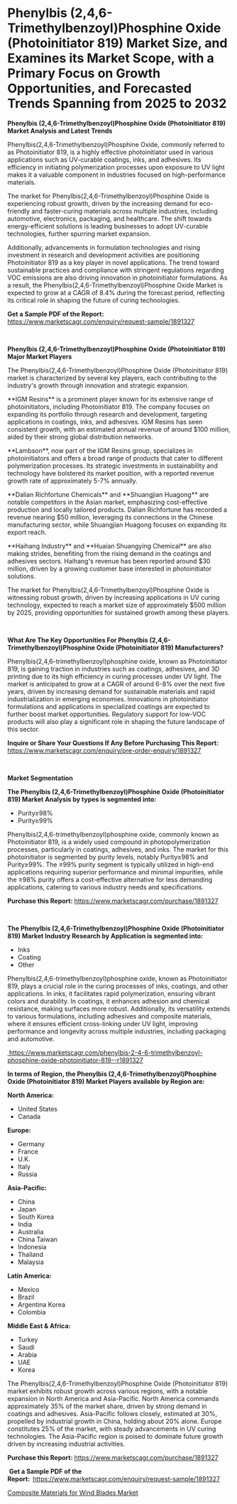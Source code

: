 <p><h1>Phenylbis (2,4,6-Trimethylbenzoyl)Phosphine Oxide (Photoinitiator 819) Market Size, and Examines its Market Scope, with a Primary Focus on Growth Opportunities, and Forecasted Trends Spanning from 2025 to 2032</h1></p><p><strong>Phenylbis (2,4,6-Trimethylbenzoyl)Phosphine Oxide (Photoinitiator 819) Market Analysis and Latest Trends</strong></p>
<p><p>Phenylbis(2,4,6-Trimethylbenzoyl)Phosphine Oxide, commonly referred to as Photoinitiator 819, is a highly effective photoinitiator used in various applications such as UV-curable coatings, inks, and adhesives. Its efficiency in initiating polymerization processes upon exposure to UV light makes it a valuable component in industries focused on high-performance materials.</p><p>The market for Phenylbis(2,4,6-Trimethylbenzoyl)Phosphine Oxide is experiencing robust growth, driven by the increasing demand for eco-friendly and faster-curing materials across multiple industries, including automotive, electronics, packaging, and healthcare. The shift towards energy-efficient solutions is leading businesses to adopt UV-curable technologies, further spurring market expansion.</p><p>Additionally, advancements in formulation technologies and rising investment in research and development activities are positioning Photoinitiator 819 as a key player in novel applications. The trend toward sustainable practices and compliance with stringent regulations regarding VOC emissions are also driving innovation in photoinitiator formulations. As a result, the Phenylbis(2,4,6-Trimethylbenzoyl)Phosphine Oxide Market is expected to grow at a CAGR of 8.4% during the forecast period, reflecting its critical role in shaping the future of curing technologies.</p></p>
<p><strong>Get a Sample PDF of the Report:&nbsp;</strong> <a href="https://www.marketscagr.com/enquiry/request-sample/1891327?utm_campaign=3078&utm_medium=2&utm_source=Github&utm_content=ia&utm_term=03042025&utm_id=phenylbis-246-trimethylbenzoylphosphine-oxide-photoinitiator-819">https://www.marketscagr.com/enquiry/request-sample/1891327</a></p>
<p>&nbsp;</p>
<p><strong>Phenylbis (2,4,6-Trimethylbenzoyl)Phosphine Oxide (Photoinitiator 819) Major Market Players</strong></p>
<p><p>The Phenylbis(2,4,6-Trimethylbenzoyl)Phosphine Oxide (Photoinitiator 819) market is characterized by several key players, each contributing to the industry's growth through innovation and strategic expansion. </p><p>**IGM Resins** is a prominent player known for its extensive range of photoinitiators, including Photoinitiator 819. The company focuses on expanding its portfolio through research and development, targeting applications in coatings, inks, and adhesives. IGM Resins has seen consistent growth, with an estimated annual revenue of around $100 million, aided by their strong global distribution networks.</p><p>**Lambson**, now part of the IGM Resins group, specializes in photoinitiators and offers a broad range of products that cater to different polymerization processes. Its strategic investments in sustainability and technology have bolstered its market position, with a reported revenue growth rate of approximately 5-7% annually.</p><p>**Dalian Richfortune Chemicals** and **Shuangjian Huagong** are notable competitors in the Asian market, emphasizing cost-effective production and locally tailored products. Dalian Richfortune has recorded a revenue nearing $50 million, leveraging its connections in the Chinese manufacturing sector, while Shuangjian Huagong focuses on expanding its export reach.</p><p>**Haihang Industry** and **Huaian Shuangying Chemical** are also making strides, benefiting from the rising demand in the coatings and adhesives sectors. Haihang's revenue has been reported around $30 million, driven by a growing customer base interested in photoinitiator solutions.</p><p>The market for Phenylbis(2,4,6-Trimethylbenzoyl)Phosphine Oxide is witnessing robust growth, driven by increasing applications in UV curing technology, expected to reach a market size of approximately $500 million by 2025, providing opportunities for sustained growth among these players.</p></p>
<p>&nbsp;</p>
<p><strong>What Are The Key Opportunities For Phenylbis (2,4,6-Trimethylbenzoyl)Phosphine Oxide (Photoinitiator 819) Manufacturers?</strong></p>
<p><p>Phenylbis(2,4,6-trimethylbenzoyl)phosphine oxide, known as Photoinitiator 819, is gaining traction in industries such as coatings, adhesives, and 3D printing due to its high efficiency in curing processes under UV light. The market is anticipated to grow at a CAGR of around 6-8% over the next five years, driven by increasing demand for sustainable materials and rapid industrialization in emerging economies. Innovations in photoinitiator formulations and applications in specialized coatings are expected to further boost market opportunities. Regulatory support for low-VOC products will also play a significant role in shaping the future landscape of this sector.</p></p>
<p><strong>Inquire or Share Your Questions If Any Before Purchasing This Report:</strong> <a href="https://www.marketscagr.com/enquiry/pre-order-enquiry/1891327?utm_campaign=3078&utm_medium=2&utm_source=Github&utm_content=ia&utm_term=03042025&utm_id=phenylbis-246-trimethylbenzoylphosphine-oxide-photoinitiator-819">https://www.marketscagr.com/enquiry/pre-order-enquiry/1891327</a></p>
<p>&nbsp;</p>
<p><strong>Market Segmentation</strong></p>
<p><strong>The Phenylbis (2,4,6-Trimethylbenzoyl)Phosphine Oxide (Photoinitiator 819) Market Analysis by types is segmented into:</strong></p>
<p><ul><li>Purity≥98%</li><li>Purity≥99%</li></ul></p>
<p><p>Phenylbis(2,4,6-trimethylbenzoyl)phosphine oxide, commonly known as Photoinitiator 819, is a widely used compound in photopolymerization processes, particularly in coatings, adhesives, and inks. The market for this photoinitiator is segmented by purity levels, notably Purity≥98% and Purity≥99%. The ≥99% purity segment is typically utilized in high-end applications requiring superior performance and minimal impurities, while the ≥98% purity offers a cost-effective alternative for less demanding applications, catering to various industry needs and specifications.</p></p>
<p><strong>Purchase this Report:&nbsp;</strong><a href="https://www.marketscagr.com/purchase/1891327?utm_campaign=3078&utm_medium=2&utm_source=Github&utm_content=ia&utm_term=03042025&utm_id=phenylbis-246-trimethylbenzoylphosphine-oxide-photoinitiator-819">https://www.marketscagr.com/purchase/1891327</a></p>
<p>&nbsp;</p>
<p><strong>The Phenylbis (2,4,6-Trimethylbenzoyl)Phosphine Oxide (Photoinitiator 819) Market Industry Research by Application is segmented into:</strong></p>
<p><ul><li>Inks</li><li>Coating</li><li>Other</li></ul></p>
<p><p>Phenylbis(2,4,6-trimethylbenzoyl)phosphine oxide, known as Photoinitiator 819, plays a crucial role in the curing processes of inks, coatings, and other applications. In inks, it facilitates rapid polymerization, ensuring vibrant colors and durability. In coatings, it enhances adhesion and chemical resistance, making surfaces more robust. Additionally, its versatility extends to various formulations, including adhesives and composite materials, where it ensures efficient cross-linking under UV light, improving performance and longevity across multiple industries, including packaging and automotive.</p></p>
<p><a href="https://www.marketscagr.com/phenylbis-2-4-6-trimethylbenzoyl-phosphine-oxide-photoinitiator-819--r1891327?utm_campaign=3078&utm_medium=2&utm_source=Github&utm_content=ia&utm_term=03042025&utm_id=phenylbis-246-trimethylbenzoylphosphine-oxide-photoinitiator-819">&nbsp;https://www.marketscagr.com/phenylbis-2-4-6-trimethylbenzoyl-phosphine-oxide-photoinitiator-819--r1891327</a></p>
<p><strong>In terms of Region, the Phenylbis (2,4,6-Trimethylbenzoyl)Phosphine Oxide (Photoinitiator 819) Market Players available by Region are:</strong></p>
<p>
    <p> <strong> North America: </strong>
        <ul>
            <li>United States</li>
            <li>Canada</li>
        </ul>
        </p> 
    <p> <strong> Europe: </strong>
        <ul>
            <li>Germany</li>
            <li>France</li>
            <li>U.K.</li>
            <li>Italy</li>
            <li>Russia</li>
        </ul>
        </p> 
    <p> <strong> Asia-Pacific: </strong>
        <ul>
            <li>China</li>
            <li>Japan</li>
            <li>South Korea</li>
            <li>India</li>
            <li>Australia</li>
            <li>China Taiwan</li>
            <li>Indonesia</li>
            <li>Thailand</li>
            <li>Malaysia</li>
        </ul>
        </p> 
    <p> <strong> Latin America: </strong>
        <ul>
            <li>Mexico</li>
            <li>Brazil</li>
            <li>Argentina Korea</li>
            <li>Colombia</li>
        </ul>
        </p> 
    <p> <strong> Middle East & Africa: </strong>
        <ul>
            <li>Turkey</li>
            <li>Saudi</li>
            <li>Arabia</li>
            <li>UAE</li>
            <li>Korea</li>
        </ul>
    </p>
    </p>
<p><p>The Phenylbis(2,4,6-Trimethylbenzoyl)Phosphine Oxide (Photoinitiator 819) market exhibits robust growth across various regions, with a notable expansion in North America and Asia-Pacific. North America commands approximately 35% of the market share, driven by strong demand in coatings and adhesives. Asia-Pacific follows closely, estimated at 30%, propelled by industrial growth in China, holding about 20% alone. Europe constitutes 25% of the market, with steady advancements in UV curing technologies. The Asia-Pacific region is poised to dominate future growth driven by increasing industrial activities.</p></p>
<p><strong>Purchase this Report: </strong><a href="https://www.marketscagr.com/purchase/1891327?utm_campaign=3078&utm_medium=2&utm_source=Github&utm_content=ia&utm_term=03042025&utm_id=phenylbis-246-trimethylbenzoylphosphine-oxide-photoinitiator-819">https://www.marketscagr.com/purchase/1891327</a></p>
<p>&nbsp;<strong>Get a Sample PDF of the Report:&nbsp;&nbsp;</strong><a href="https://www.marketscagr.com/enquiry/request-sample/1891327?utm_campaign=3078&utm_medium=2&utm_source=Github&utm_content=ia&utm_term=03042025&utm_id=phenylbis-246-trimethylbenzoylphosphine-oxide-photoinitiator-819">https://www.marketscagr.com/enquiry/request-sample/1891327</a></p>
<p><strong></strong></p>
<p><p><a href="https://github.com/ElviraLeka1962/Market-Research-Report-List-1/blob/main/composite-materials-for-wind-blades-market.md?utm_campaign=3078&utm_medium=2&utm_source=Github&utm_content=ia&utm_term=03042025&utm_id=phenylbis-246-trimethylbenzoylphosphine-oxide-photoinitiator-819">Composite Materials for Wind Blades Market</a></p></p>